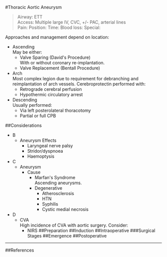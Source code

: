 #Thoracic Aortic Aneurysm

>Airway: ETT <br>
>Access: Multiple large IV, CVC, +/- PAC, arterial lines	
>Pain: 
>Position:
>Time: 
>Blood loss:
>Special:

Approaches and management depend on location:
* Ascending  
May be either:
	* Valve Sparing (David's Procedure)  
	With or without coronary re-implantation.
	* Valve Replacement (Bentall Procedure)
* Arch  
Most complex legion due to requirement for debranching and reimplantation of arch vessels. Cerebroprotectin performed with:
	* Retrograde cerebral perfusion
	* Hypothermic circulatory arrest
* Descending  
Usually performed:
	* Via left posterolateral thoracotomy
	* Partial or full CPB

##Considerations
* B
	* Aneurysm Effects
		* Laryngeal nerve palsy
		* Stridor/dyspnoea
		* Haemoptysis
* C
	* Aneurysm
		* Cause
			* Marfan's Syndrome  
			Ascending aneurysms.
			* Degenerative
				* Atherosclerosis
				* HTN
				* Syphilis
				* Cystic medial necrosis
* D
	* CVA  
	High incidence of CVA with aortic surgery. Consider:
		* NIRS
##Preparation
##Induction
##Intraoperative
###Surgical Stages
##Emergence
##Postoperative

---
##References

